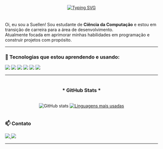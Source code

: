 <div align="center">
  <a href="https://git.io/typing-svg">
    <img src="https://readme-typing-svg.demolab.com?font=Fira+Code&weight=500&size=22&pause=1000&color=FF00F6&center=true&vCenter=true&random=false&width=524&lines=%E2%8A%B9+Welcome+to+my+profile!+%CB%99%E1%B5%95%CB%99+%E2%8A%B9+" alt="Typing SVG">
  </a>
</div>

<img align="center" alt="" src="./src/header-gif.gif">

#
Oi, eu sou a Suellen!
Sou estudante de **Ciência da Computação** e estou em transição de carreira para a área de desenvolvimento.  
Atualmente focada em aprimorar minhas habilidades em programação e construir projetos com propósito.

---

### 🧠 Tecnologias que estou aprendendo e usando:

<p align="left">
  <img src="https://img.shields.io/badge/Python-3776AB?style=for-the-badge&logo=python&logoColor=white"/>
  <img src="https://img.shields.io/badge/JavaScript-F7DF1E?style=for-the-badge&logo=javascript&logoColor=black"/>
  <img src="https://img.shields.io/badge/HTML5-E34F26?style=for-the-badge&logo=html5&logoColor=white"/>
  <img src="https://img.shields.io/badge/CSS-264de4?style=for-the-badge&logo=css3&logoColor=white"/>
  <img src="https://img.shields.io/badge/MySQL-00758F?style=for-the-badge&logo=mysql&logoColor=white"/>
  <img src="https://img.shields.io/badge/POO-8A2BE2?style=for-the-badge&logo=code&logoColor=white"/>
</p>

---

#

<div style="text-align: center;" align="center">
  <h3>* GitHub Stats *</h3>
  <br>
  <img src="https://github-readme-stats-git-masterrstaa-rickstaa.vercel.app/api?username=sllnoliveira&hide_title=true&show_icons=true&include_all_commits=false&count_private=true&line_height=25&hide=issues&bg_color=000&title_color=FF00F6&text_color=FFF&border_radius=3&border_color=36123c&icon_color=FF00F6&theme=jolly" alt="GitHub stats">

  <a href="https://github.com/sllnoliveira/github-readme-stats">
  <img src="https://github-readme-stats-git-masterrstaa-rickstaa.vercel.app/api/top-langs/?username=sllnoliveira&layout=compact&hide_title=false&count_private=true&langs_count=4&show_icons=true&title_color=AA7DFF&text_color=99CCFF&bg_color=000000&border_radius=3&border_color=AA7DFF&hide=less,scss" alt="Linguagens mais usadas" />
</a>

</div>


#

### 📫 Contato

<p align="left">
  <a href="mailto:suellen.oliveira94@outlook.com" target="_blank">
    <img src="https://img.shields.io/badge/E--mail-AA7DFF?style=for-the-badge&logo=gmail&logoColor=white"/>
  </a>
  <a href="https://www.linkedin.com/in/suellen-oliveira-5235b6224/" target="_blank">
    <img src="https://img.shields.io/badge/LinkedIn-99CCFF?style=for-the-badge&logo=linkedin&logoColor=white"/>
  </a>
</p>

---





